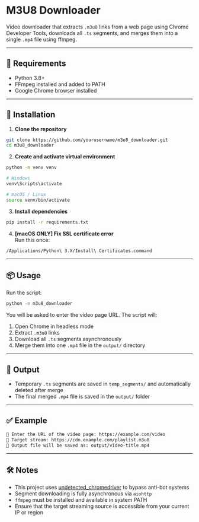 # M3U8 Downloader

Video downloader that extracts `.m3u8` links from a web page using Chrome Developer Tools, downloads all `.ts` segments, and merges them into a single `.mp4` file using ffmpeg.

---

## 🔧 Requirements

- Python 3.8+
- FFmpeg installed and added to PATH
- Google Chrome browser installed

---

## 🚀 Installation

1. **Clone the repository**
```bash
git clone https://github.com/yourusername/m3u8_downloader.git
cd m3u8_downloader
```

2. **Create and activate virtual environment**
```bash
python -m venv venv

# Windows
venv\Scripts\activate

# macOS / Linux
source venv/bin/activate
```

3. **Install dependencies**
```bash
pip install -r requirements.txt
```

4. **[macOS ONLY] Fix SSL certificate error**  
Run this once:
```bash
/Applications/Python\ 3.X/Install\ Certificates.command
```

---

## 📦 Usage

Run the script:

```bash
python -m m3u8_downloader
```

You will be asked to enter the video page URL. The script will:
1. Open Chrome in headless mode
2. Extract `.m3u8` links
3. Download all `.ts` segments asynchronously
4. Merge them into one `.mp4` file in the `output/` directory

---

## 📁 Output

- Temporary `.ts` segments are saved in `temp_segments/` and automatically deleted after merge
- The final merged `.mp4` file is saved in the `output/` folder

---

## ✅ Example

```bash
🔗 Enter the URL of the video page: https://example.com/video
🎯 Target stream: https://cdn.example.com/playlist.m3u8
💾 Output file will be saved as: output/video-title.mp4
```

---

## 🛠 Notes

- This project uses [undetected_chromedriver](https://github.com/ultrafunkamsterdam/undetected-chromedriver) to bypass anti-bot systems
- Segment downloading is fully asynchronous via `aiohttp`
- `ffmpeg` must be installed and available in system PATH
- Ensure that the target streaming source is accessible from your current IP or region
